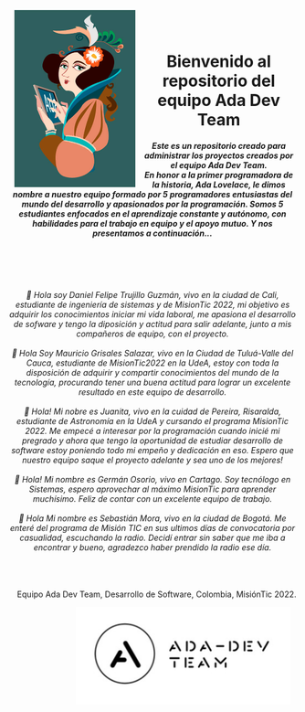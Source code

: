 <p><img height="310px" src="https://github.com/JuanitaAgudelo/My_repositorio/blob/main/ada_lovelace_flat_design.jpg" align="left" hspace="10px" vspace="0px"></p>
<br>
<br>
<center> <h1> <b> Bienvenido al repositorio del equipo Ada Dev Team </b> </h1>
<h5> Este es un repositorio creado para administrar los proyectos creados por el equipo Ada Dev Team.
  <br>
En honor a la primer programadora de la historia, Ada Lovelace, le dimos nombre a nuestro equipo formado por 5 programadores entusiastas del mundo del desarrollo y apasionados por la programación. Somos 5 estudiantes enfocados en el aprendizaje constante y autónomo, con habilidades para el trabajo en equipo y el apoyo mutuo. Y nos presentamos a continuación... 
  <br>
  <br>
  <br>
  </h5> </center>
<br>
<br>
<center> <i>👋 Hola soy Daniel Felipe Trujillo Guzmán, vivo en la ciudad de Cali, estudiante de ingeniería de sistemas y de MisionTic 2022, mi objetivo es adquirir los conocimientos iniciar mi vida laboral, me apasiona el desarrollo de sofware y tengo la diposición y actitud para salir adelante, junto a mis compañeros de equipo, con el proyecto.
<br>
<br>
  👋 Hola Soy Mauricio Grisales Salazar, vivo en la Ciudad de Tuluá-Valle del Cauca, estudiante de MisionTic2022 en la UdeA, estoy con toda la disposición de adquirir y compartir conocimientos del mundo de la tecnología, procurando tener una buena actitud para lograr un excelente resultado en este equipo de desarrollo.
<br> 
<br>  
  👋 Hola! Mi nobre es Juanita, vivo en la cuidad de Pereira, Risaralda, estudiante de Astronomía en la UdeA y cursando el programa MisionTic 2022. Me empecé a interesar por la programación cuando inicié mi pregrado y ahora que tengo la oportunidad de estudiar desarrollo de software estoy poniendo todo mi empeño y dedicación en eso. Espero que nuestro equipo saque el proyecto adelante y sea uno de los mejores! 
<br> 
<br>  
  👋 Hola! Mi nombre es Germán Osorio, vivo en Cartago. Soy tecnólogo en Sistemas, espero aprovechar al máximo MisionTic para aprender muchísimo. Feliz de contar con un excelente equipo de trabajo.
<br> 
<br>  
  👋 Hola Mi nombre es Sebastián Mora, vivo en la ciudad de Bogotá. Me enteré del programa de Misión TIC en sus ultimos días de convocatoria por casualidad, escuchando la radio. Decidí entrar sin saber que me iba a encontrar y bueno, agradezco haber prendido la radio ese día.
</i> </center>

<br>
<br>
<br>
<p style='text-align: right;'> Equipo Ada Dev Team, Desarrollo de Software, Colombia, MisiónTic 2022. </p>
<p><img height="170px" src="https://github.com/JuanitaAgudelo/My_repositorio/blob/main/WhatsApp%20Image%202021-09-15%20at%204.52.12%20PM.jpeg" align="right" hspace="10px" vspace="0px"></p>


